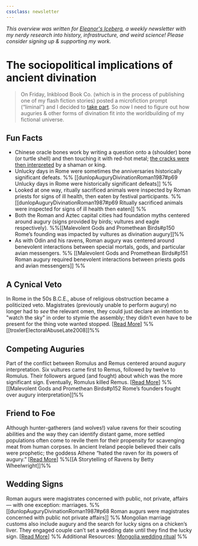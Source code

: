 ```yaml
---
cssclass: newsletter
---
```


<cite>This overview was written for [Eleanor's Iceberg](http://newsletter.eleanorkonik.com/), a weekly newsletter with my nerdy research into history, infrastructure, and weird science! Please consider signing up & supporting my work.</cite>

# The sociopolitical implications of ancient divination

> On Friday, Inkblood Book Co. (which is in the process of publishing one of my flash fiction stories) posted a microfiction prompt (“liminal”) and I decided to [take part](https://twitter.com/EleanorKonik/status/1403400580672983045). So now I need to figure out how auguries & other forms of divination fit into the worldbuilding of my fictional universe. 

## Fun Facts
 
* Chinese oracle bones work by writing a question onto a (shoulder) bone (or turtle shell) and then touching it with red-hot metal; [the cracks were then interpreted](https://www.dailykos.com/stories/2010/10/4/907558/-) by a shaman or king. 
* Unlucky days in Rome were sometimes the anniversaries historically significant defeats. %% [[dunlopAuguryDivinationRoman1987#p69 Unlucky days in Rome were historically significant defeats]] %%
* Looked at one way, ritually sacrificed animals were inspected by Roman priests for signs of ill health, then eaten by festival participants.  %% [[dunlopAuguryDivinationRoman1987#p69 Ritually sacrificed animals were inspected for signs of ill health then eaten]] %% 
* Both the Roman and Aztec capital cities had foundation myths centered around augury (signs provided by birds; vultures and eagle respectively). %%[[Malevolent Gods and Promethean Birds#p150 Rome’s founding was impacted by vultures as divination augury]]%%
* As with Odin and his ravens, Roman augury was centered around benevolent interactions between special mortals, gods, and particular avian messengers. %% [[Malevolent Gods and Promethean Birds#p151 Roman augury required benevolent interactions between priests gods and avian messengers]] %%

## A Cynical Veto
In Rome in the 50s B.C.E., abuse of religious obstruction became a politicized veto. Magistrates (previously unable to perform augury) no longer had to _see_ the relevant omen, they could just declare an intention to "watch the sky" in order to stymie the assembly; they didn’t even have to be present for the thing vote wanted stopped. [[Read More](https://scholarcommons.usf.edu/cgi/viewcontent.cgi?article=1536&context=etd)] %%[[troxlerElectoralAbuseLate2008]]%%

## Competing Auguries 
Part of the conflict between Romulus and Remus centered around augury interpretation. Six vultures came first to Remus, followed by twelve to Romulus. Their followers argued (and fought) about which was the more significant sign. Eventually, Romulus killed Remus. [[Read More](http://www.jstor.org/stable/40212099)] %% [[Malevolent Gods and Promethean Birds#p152 Rome’s founders fought over augury interpretation]]%%

## Friend to Foe
Although hunter-gatherers (and wolves!) value ravens for their scouting abilities and the way they can identify distant game, more settled populations often come to revile them for their propensity for scavenging meat from human corpses.  In ancient Ireland people believed their calls were prophetic; the goddess Athene “hated the raven for its powers of augury.” [[Read More](https://www.jstor.org/stable/26596516)] %%[[A Storytelling of Ravens by Betty Wheelwright]]%%

## Wedding Signs
Roman augurs were magistrates concerned with public, not private, affairs — with one exception: marriages. %% [[dunlopAuguryDivinationRoman1987#p68 Roman augurs were magistrates concerned with public not private affairs]] %% Mongolian marriage customs also include augury and the search for lucky signs on a chicken’s liver. They engaged couple can’t set a wedding date until they find the lucky sign. [[Read More](https://www.chinadaily.com.cn/m/innermongolia/2013-12/18/content_17183113.htm)] %% Additional Resources: [Mongolia wedding ritual](https://www.purelydiamonds.co.uk/weirdweddings/mongolia.html) %%